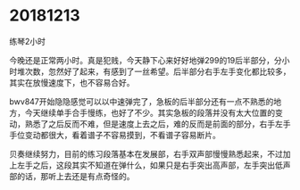 # 20181213

练琴2小时

今晚还是正常两小时。真是犯贱，今天静下心来好好地弹299的19后半部分，分小时堆次数，忽然好了起来，有感到了一丝希望。后半部分右手左手变化都比较多，其实在放慢速度下，也不容易合好。

bwv847开始隐隐感觉可以以中速弹完了，急板的后半部分还有一点不熟悉的地方，今天继续单手合手慢练，也好了不少。其实急板的段落并没有太大位置的变动，熟悉了之后反而不难，但是速度上去之后，难的反而是前面的部分，右手左手手位变动都很大，看着谱子不容易摸到，不看谱子容易断片。

贝奏继续努力，目前的练习段落基本在发展部，右手双声部慢慢熟悉起来，不过加上左手之后，这段其实不知道在弹什么，如果只是右手突出高声部，左手突出低声部的话，那听上去还是有点奇怪的。
